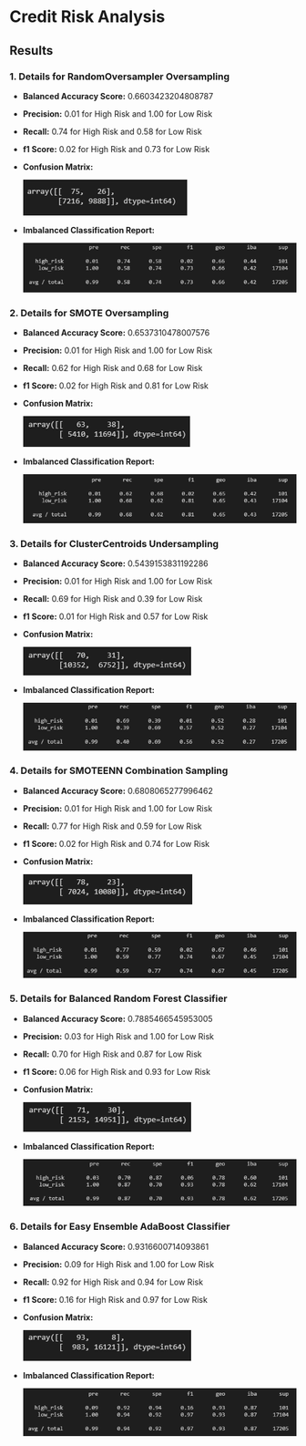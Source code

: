 # Credit Risk Analysis


## Results

### 1. Details for RandomOversampler Oversampling
* **Balanced Accuracy Score:** 0.6603423204808787
* **Precision:** 0.01 for High Risk and 1.00 for Low Risk
* **Recall:** 0.74 for High Risk and 0.58 for Low Risk
* **f1 Score:** 0.02 for High Risk and 0.73 for Low Risk
* **Confusion Matrix:** 

    ![randomoversampling_cm](./Images/randomoversampling_cm.png)
* **Imbalanced Classification Report:**

    ![randomoversampling_cr](./Images/randomoversampling_cr.png)

### 2. Details for SMOTE Oversampling
* **Balanced Accuracy Score:** 0.6537310478007576
* **Precision:** 0.01 for High Risk and 1.00 for Low Risk
* **Recall:** 0.62 for High Risk and 0.68 for Low Risk
* **f1 Score:** 0.02 for High Risk and 0.81 for Low Risk
* **Confusion Matrix:** 

    ![smote_cm](./Images/smote_cm.png)
* **Imbalanced Classification Report:**

    ![smote_cr](./Images/smote_cr.png)


### 3. Details for ClusterCentroids Undersampling
* **Balanced Accuracy Score:** 0.5439153831192286
* **Precision:** 0.01 for High Risk and 1.00 for Low Risk
* **Recall:** 0.69 for High Risk and 0.39 for Low Risk
* **f1 Score:** 0.01 for High Risk and 0.57 for Low Risk
* **Confusion Matrix:** 

    ![clustercentroid_cm](./Images/clustercentroid_cm.png)
* **Imbalanced Classification Report:**

    ![clustercentroid_cr](./Images/clustercentroid_cr.png)


### 4. Details for SMOTEENN Combination Sampling
* **Balanced Accuracy Score:** 0.6808065277996462
* **Precision:** 0.01 for High Risk and 1.00 for Low Risk
* **Recall:** 0.77 for High Risk and 0.59 for Low Risk
* **f1 Score:** 0.02 for High Risk and 0.74 for Low Risk
* **Confusion Matrix:** 

    ![smoteenn_cm](./Images/smoteenn_cm.png)
* **Imbalanced Classification Report:**

    ![smoteenn_cr](./Images/smoteenn_cr.png)


### 5. Details for Balanced Random Forest Classifier
* **Balanced Accuracy Score:** 0.7885466545953005
* **Precision:** 0.03 for High Risk and 1.00 for Low Risk
* **Recall:** 0.70 for High Risk and 0.87 for Low Risk
* **f1 Score:** 0.06 for High Risk and 0.93 for Low Risk
* **Confusion Matrix:** 

    ![balancedrandomforest_cm](./Images/balancedrandomforest_cm.png)
* **Imbalanced Classification Report:**

    ![balancedrandomforest_cr](./Images/balancedrandomforest_cr.png)


### 6. Details for Easy Ensemble AdaBoost Classifier
* **Balanced Accuracy Score:** 0.9316600714093861
* **Precision:** 0.09 for High Risk and 1.00 for Low Risk
* **Recall:** 0.92 for High Risk and 0.94 for Low Risk
* **f1 Score:** 0.16 for High Risk and 0.97 for Low Risk
* **Confusion Matrix:** 

    ![adaboost_cm](./Images/adaboost_cm.png)
* **Imbalanced Classification Report:**

    ![adaboost_cr](./Images/adaboost_cr.png)